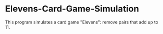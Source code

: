 # Elevens-Card-Game-Simulation

This program simulates a card game "Elevens": remove pairs that add up to 11. 
